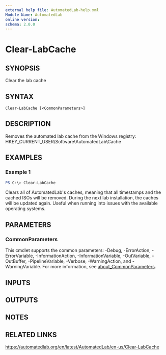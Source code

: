 ```yaml
---
external help file: AutomatedLab-help.xml
Module Name: AutomatedLab
online version:
schema: 2.0.0
---
```


# Clear-LabCache

## SYNOPSIS
Clear the lab cache

## SYNTAX

```
Clear-LabCache [<CommonParameters>]
```

## DESCRIPTION
Removes the automated lab cache from the Windows registry: HKEY_CURRENT_USER\Software\AutomatedLab\Cache

## EXAMPLES

### Example 1
```powershell
PS C:\> Clear-LabCache
```

Clears all of AutomatedLab's caches, meaning that all timestamps and the cached ISOs will be removed.
During the next lab installation, the caches will be updated again.
Useful when running into issues with the available operating systems.

## PARAMETERS

### CommonParameters
This cmdlet supports the common parameters: -Debug, -ErrorAction, -ErrorVariable, -InformationAction, -InformationVariable, -OutVariable, -OutBuffer, -PipelineVariable, -Verbose, -WarningAction, and -WarningVariable. For more information, see [about_CommonParameters](http://go.microsoft.com/fwlink/?LinkID=113216).

## INPUTS

## OUTPUTS

## NOTES

## RELATED LINKS
https://automatedlab.org/en/latest/AutomatedLab/en-us/Clear-LabCache
